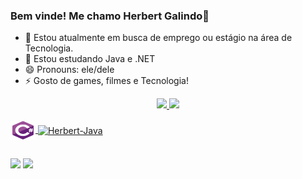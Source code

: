 ### Bem vinde! Me chamo Herbert Galindo👋



- 🔭 Estou atualmente em busca de emprego ou estágio na área de Tecnologia.
- 🌱 Estou estudando Java e .NET
- 😄 Pronouns: ele/dele
- ⚡ Gosto de games, filmes e Tecnologia!

<div align="center">
  <a href="https://github.com/Herbert-Galindo">
  <img height="180em" src="https://github-readme-stats.vercel.app/api?username=Herbert-Galindo&show_icons=true&theme=merko&include_all_commits=true&count_private=true"/>
  <img height="180em" src="https://github-readme-stats.vercel.app/api/top-langs/?username=Herbert-Galindo&layout=compact&langs_count=7&theme=merko"/>
</div>

<div style="display: inline_block"><br>
  <img align="center" alt="Herbert-Csharp" height="30" width="40" src="https://raw.githubusercontent.com/devicons/devicon/master/icons/csharp/csharp-original.svg">
  <img align="center" alt="Herbert-Java" height="30" width="40" src="https://cdn.jsdelivr.net/gh/devicons/devicon/icons/java/java-original-wordmark.svg" />
</div>
  
  ##
  
  <div> 
  <a href="https://instagram.com/betoemaya" target="_blank"><img src="https://img.shields.io/badge/-Instagram-%23E4405F?style=for-the-badge&logo=instagram&logoColor=white" target="_blank"></a>
  <a href="https://www.linkedin.com/in/herbert-dos-santos-galindo-a3041a205/" target="_blank"><img src="https://img.shields.io/badge/-LinkedIn-%230077B5?style=for-the-badge&logo=linkedin&logoColor=white" target="_blank"></a> 
 
 
 
</div>
  
  
